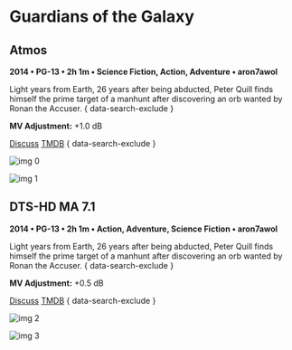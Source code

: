 # Guardians of the Galaxy

## Atmos

**2014 • PG-13 • 2h 1m • Science Fiction, Action, Adventure • aron7awol**

Light years from Earth, 26 years after being abducted, Peter Quill finds himself the prime target of a manhunt after discovering an orb wanted by Ronan the Accuser.
{ data-search-exclude }

**MV Adjustment:** +1.0 dB

[Discuss](https://www.avsforum.com/threads/bass-eq-for-filtered-movies.2995212/post-57703514)  [TMDB](https://www.themoviedb.org/movie/118340)
{ data-search-exclude }

![img 0](https://i.imgur.com/AL9hRzz.jpg)

![img 1](https://i.imgur.com/q5yGmBv.png)

## DTS-HD MA 7.1

**2014 • PG-13 • 2h 1m • Action, Adventure, Science Fiction • aron7awol**

Light years from Earth, 26 years after being abducted, Peter Quill finds himself the prime target of a manhunt after discovering an orb wanted by Ronan the Accuser.
{ data-search-exclude }

**MV Adjustment:** +0.5 dB

[Discuss](https://www.avsforum.com/threads/bass-eq-for-filtered-movies.2995212/post-57703514)  [TMDB](https://www.themoviedb.org/movie/118340)
{ data-search-exclude }

![img 2](https://i.imgur.com/G7Eo4qV.jpg)

![img 3](https://i.imgur.com/FdgO7Y3.jpg)

